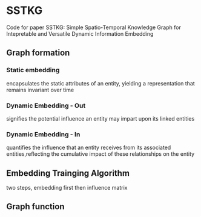 # SSTKG
Code for paper SSTKG: Simple Spatio-Temporal Knowledge Graph for Intepretable and Versatile Dynamic Information Embedding

## Graph formation
### Static embedding
encapsulates the static attributes of an entity, yielding a representation that remains invariant over time

### Dynamic Embedding - Out
signifies the potential influence an entity may impart upon its linked entities

### Dynamic Embedding - In
quantifies the influence that an entity receives from its associated entities,reflecting the cumulative impact of these relationships on the entity

## Embedding Trainging Algorithm
two steps, embedding first then influence matrix

## Graph function